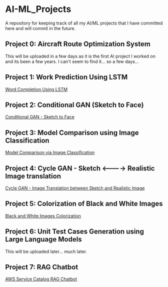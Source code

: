# AI-ML_Projects
A repository for keeping track of all my AI/ML projects that I have committed here and will commit in the future.

## Project 0: Aircraft Route Optimization System
This will be uploaded in a few days as it is the first AI project I worked on and its been a few years. I can't seem to find it... so a few days...

## Project 1: Work Prediction Using LSTM
[Word Completion Using LSTM](https://github.com/Ammar-Anwar-0/WordCompletionUsingLSTM)

## Project 2: Conditional GAN (Sketch to Face)
[Conditional GAN - Sketch to Face](https://github.com/Ammar-Anwar-0/CGAN_Sketch-to-Face)

## Project 3: Model Comparison using Image Classification
[Model Comparison via Image Classification](https://github.com/Ammar-Anwar-0/Model-Comparison_Image_Classification)

## Project 4: Cycle GAN - Sketch <----> Realistic Image translation
[Cycle GAN - Image Translation between Sketch and Realistic Image](https://github.com/Ammar-Anwar-0/CycleGAN_Sketch--Realistic_Image_Translation)

## Project 5: Colorization of Black and White Images
[Black and White Images Colorization](https://github.com/Ammar-Anwar-0/Colorization_of_Black-White_Images)

## Project 6: Unit Test Cases Generation using Large Language Models
This will be uploaded later... much later.

## Project 7: RAG Chatbot
[AWS Service Catalog RAG Chatbot](https://github.com/Ammar-Anwar-0/RAG_ChatBot)
